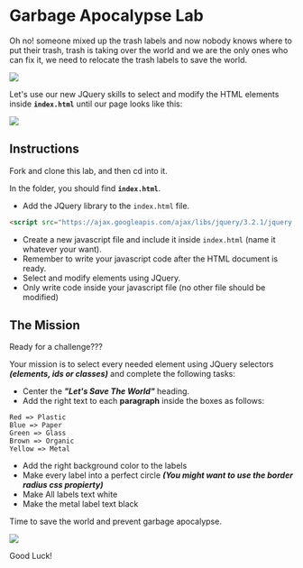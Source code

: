 # Garbage Apocalypse Lab

Oh no! someone mixed up the trash labels and now nobody knows where to put their trash, trash is taking over the world and we are the only ones who can fix it, we need to relocate the trash labels to save the world.

![](https://media.giphy.com/media/5xaOcLCBzBw4QrtdDP2/giphy.gif)

Let's use our new JQuery skills to select and modify the HTML elements inside **`index.html`** until our page looks like this:

![](http://www.adrianprieto.com/wp-content/uploads/2017/04/trash.png)

## Instructions

Fork and clone this lab, and then cd into it.

In the folder, you should find **`index.html`**.

* Add the JQuery library to the `index.html` file.

```html
<script src="https://ajax.googleapis.com/ajax/libs/jquery/3.2.1/jquery.min.js"></script>
```

* Create a new javascript file and include it inside `index.html` (name it whatever your want).
* Remember to write your javascript code after the HTML document is ready.
* Select and modify elements using JQuery.
* Only write code inside your javascript file (no other file should be modified)

## The Mission

Ready for a challenge???

Your mission is to select every needed element using JQuery selectors ***(elements, ids or classes)*** and complete the following tasks:

- Center the ***"Let's Save The World"*** heading.
- Add the right text to each **paragraph** inside the boxes as follows:

```
Red => Plastic
Blue => Paper
Green => Glass
Brown => Organic
Yellow => Metal 
```

- Add the right background color to the labels 
- Make every label into a perfect circle ***(You might want to use the border radius css propierty)***
- Make All labels text white
- Make the metal label text black

Time to save the world and prevent garbage apocalypse.

![](https://media.giphy.com/media/l1KVcrdl7rJpFnY2s/giphy.gif)

Good Luck!
